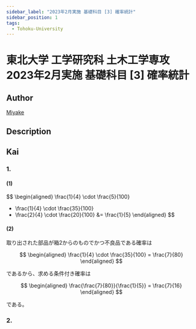 ```yaml
---
sidebar_label: "2023年2月実施 基礎科目 [3] 確率統計"
sidebar_position: 1
tags:
  - Tohoku-University
---
```

# 東北大学 工学研究科 土木工学専攻 2023年2月実施 基礎科目 \[3\] 確率統計

## **Author**
[Miyake](https://miyake.github.io/exams/index.html)

## **Description**

## **Kai**
### 1.
#### (1)

$$
\begin{aligned}
\frac{1}{4} \cdot \frac{5}{100}
+ \frac{1}{4} \cdot \frac{35}{100}
+ \frac{2}{4} \cdot \frac{20}{100}
&= \frac{1}{5}
\end{aligned}
$$

#### (2)
取り出された部品が箱2からのものでかつ不良品である確率は

$$
\begin{aligned}
\frac{1}{4} \cdot \frac{35}{100} = \frac{7}{80}
\end{aligned}
$$

であるから、求める条件付き確率は

$$
\begin{aligned}
\frac{\frac{7}{80}}{\frac{1}{5}} = \frac{7}{16}
\end{aligned}
$$

である。

### 2.